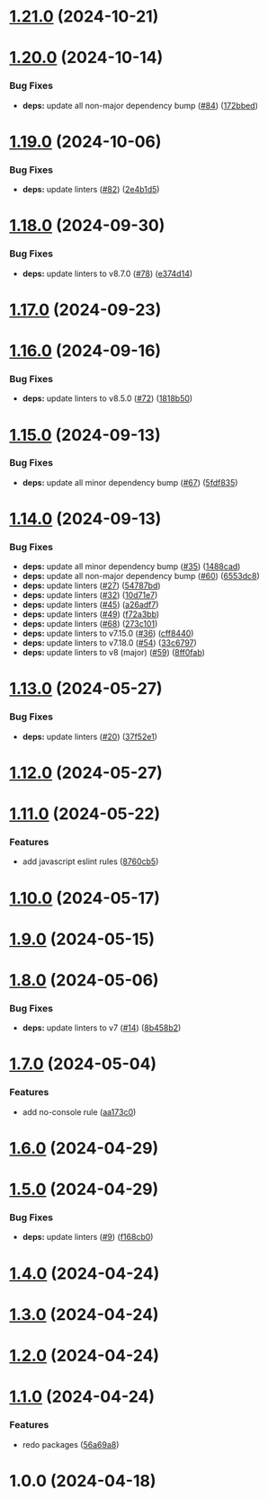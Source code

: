 

# [1.21.0](https://github.com/FRSOURCE/toolkit/compare/@frsource/eslint-config-v1.20.0...${npm.name}-v1.21.0) (2024-10-21)

# [1.20.0](https://github.com/FRSOURCE/toolkit/compare/@frsource/eslint-config-v1.19.0...${npm.name}-v1.20.0) (2024-10-14)


### Bug Fixes

* **deps:** update all non-major dependency bump ([#84](https://github.com/FRSOURCE/toolkit/issues/84)) ([172bbed](https://github.com/FRSOURCE/toolkit/commit/172bbed31dd5283eabb73757f00ecf2b76dc5a8a))

# [1.19.0](https://github.com/FRSOURCE/toolkit/compare/@frsource/eslint-config-v1.18.0...${npm.name}-v1.19.0) (2024-10-06)


### Bug Fixes

* **deps:** update linters ([#82](https://github.com/FRSOURCE/toolkit/issues/82)) ([2e4b1d5](https://github.com/FRSOURCE/toolkit/commit/2e4b1d567bf728ace56aaad41b3579974683e2a1))

# [1.18.0](https://github.com/FRSOURCE/toolkit/compare/@frsource/eslint-config-v1.17.0...${npm.name}-v1.18.0) (2024-09-30)


### Bug Fixes

* **deps:** update linters to v8.7.0 ([#78](https://github.com/FRSOURCE/toolkit/issues/78)) ([e374d14](https://github.com/FRSOURCE/toolkit/commit/e374d1419a531e3fccaab4621a5812fb612771e8))

# [1.17.0](https://github.com/FRSOURCE/toolkit/compare/@frsource/eslint-config-v1.16.0...${npm.name}-v1.17.0) (2024-09-23)

# [1.16.0](https://github.com/FRSOURCE/toolkit/compare/@frsource/eslint-config-v1.15.0...${npm.name}-v1.16.0) (2024-09-16)


### Bug Fixes

* **deps:** update linters to v8.5.0 ([#72](https://github.com/FRSOURCE/toolkit/issues/72)) ([1818b50](https://github.com/FRSOURCE/toolkit/commit/1818b508e67614ba5e208192216f3b0ed455deb5))

# [1.15.0](https://github.com/FRSOURCE/toolkit/compare/@frsource/eslint-config-v1.14.0...${npm.name}-v1.15.0) (2024-09-13)


### Bug Fixes

* **deps:** update all minor dependency bump ([#67](https://github.com/FRSOURCE/toolkit/issues/67)) ([5fdf835](https://github.com/FRSOURCE/toolkit/commit/5fdf83530f3f29d81e40282454422a9e214bf889))

# [1.14.0](https://github.com/FRSOURCE/toolkit/compare/@frsource/eslint-config-v1.13.0...${npm.name}-v1.14.0) (2024-09-13)


### Bug Fixes

* **deps:** update all minor dependency bump ([#35](https://github.com/FRSOURCE/toolkit/issues/35)) ([1488cad](https://github.com/FRSOURCE/toolkit/commit/1488cadec82855f7b10d0da2d97ce087287c6024))
* **deps:** update all non-major dependency bump ([#60](https://github.com/FRSOURCE/toolkit/issues/60)) ([6553dc8](https://github.com/FRSOURCE/toolkit/commit/6553dc86da9de87d07fb4417c54ca5ac4aeb393e))
* **deps:** update linters ([#27](https://github.com/FRSOURCE/toolkit/issues/27)) ([54787bd](https://github.com/FRSOURCE/toolkit/commit/54787bdfa52c697f73e60f9a2951bbcd49aaa3d2))
* **deps:** update linters ([#32](https://github.com/FRSOURCE/toolkit/issues/32)) ([10d71e7](https://github.com/FRSOURCE/toolkit/commit/10d71e7e4de8fcd381f7aa998b353b70fd3f869c))
* **deps:** update linters ([#45](https://github.com/FRSOURCE/toolkit/issues/45)) ([a26adf7](https://github.com/FRSOURCE/toolkit/commit/a26adf72cce76b4d259d96be1a332de96c651460))
* **deps:** update linters ([#49](https://github.com/FRSOURCE/toolkit/issues/49)) ([f72a3bb](https://github.com/FRSOURCE/toolkit/commit/f72a3bb9a4966159c256c191485de504d3bf3292))
* **deps:** update linters ([#68](https://github.com/FRSOURCE/toolkit/issues/68)) ([273c101](https://github.com/FRSOURCE/toolkit/commit/273c101ad6411164fcb4c6ea0f966c6fa7a44da2))
* **deps:** update linters to v7.15.0 ([#36](https://github.com/FRSOURCE/toolkit/issues/36)) ([cff8440](https://github.com/FRSOURCE/toolkit/commit/cff84405944981eb153adf26a474bb71d930433c))
* **deps:** update linters to v7.18.0 ([#54](https://github.com/FRSOURCE/toolkit/issues/54)) ([33c6797](https://github.com/FRSOURCE/toolkit/commit/33c67978ced57c64246ac319702d2ef21056996f))
* **deps:** update linters to v8 (major) ([#59](https://github.com/FRSOURCE/toolkit/issues/59)) ([8ff0fab](https://github.com/FRSOURCE/toolkit/commit/8ff0fab6b16036e7df4b685b93a56d6fb224b789))

# [1.13.0](https://github.com/FRSOURCE/toolkit/compare/@frsource/eslint-config-v1.12.0...${npm.name}-v1.13.0) (2024-05-27)


### Bug Fixes

* **deps:** update linters ([#20](https://github.com/FRSOURCE/toolkit/issues/20)) ([37f52e1](https://github.com/FRSOURCE/toolkit/commit/37f52e1b86998d0c58c450f40241ade604887d97))

# [1.12.0](https://github.com/FRSOURCE/toolkit/compare/@frsource/eslint-config-v1.11.0...${npm.name}-v1.12.0) (2024-05-27)

# [1.11.0](https://github.com/FRSOURCE/toolkit/compare/@frsource/eslint-config-v1.10.0...${npm.name}-v1.11.0) (2024-05-22)


### Features

* add javascript eslint rules ([8760cb5](https://github.com/FRSOURCE/toolkit/commit/8760cb50aaa52cee076f59ac80b46eab81d4bf90))

# [1.10.0](https://github.com/FRSOURCE/toolkit/compare/@frsource/eslint-config-v1.9.0...${npm.name}-v1.10.0) (2024-05-17)

# [1.9.0](https://github.com/FRSOURCE/toolkit/compare/@frsource/eslint-config-v1.8.0...${npm.name}-v1.9.0) (2024-05-15)

# [1.8.0](https://github.com/FRSOURCE/toolkit/compare/@frsource/eslint-config-v1.7.0...${npm.name}-v1.8.0) (2024-05-06)


### Bug Fixes

* **deps:** update linters to v7 ([#14](https://github.com/FRSOURCE/toolkit/issues/14)) ([8b458b2](https://github.com/FRSOURCE/toolkit/commit/8b458b2c0dbd576e5ed3ae729308413484d3cb7d))

# [1.7.0](https://github.com/FRSOURCE/toolkit/compare/@frsource/eslint-config-v1.6.0...${npm.name}-v1.7.0) (2024-05-04)


### Features

* add no-console rule ([aa173c0](https://github.com/FRSOURCE/toolkit/commit/aa173c0e888ee20c5081c7146b1bd9d0c612fa4a))

# [1.6.0](https://github.com/FRSOURCE/toolkit/compare/@frsource/eslint-config-v1.5.0...${npm.name}-v1.6.0) (2024-04-29)

# [1.5.0](https://github.com/FRSOURCE/toolkit/compare/@frsource/eslint-config-v1.4.0...${npm.name}-v1.5.0) (2024-04-29)


### Bug Fixes

* **deps:** update linters ([#9](https://github.com/FRSOURCE/toolkit/issues/9)) ([f168cb0](https://github.com/FRSOURCE/toolkit/commit/f168cb07d5499907271e21c358863900a52fd4b6))

# [1.4.0](https://github.com/FRSOURCE/toolkit/compare/@frsource/eslint-config-v1.3.0...${npm.name}-v1.4.0) (2024-04-24)

# [1.3.0](https://github.com/FRSOURCE/toolkit/compare/@frsource/eslint-config-v1.2.0...${npm.name}-v1.3.0) (2024-04-24)

# [1.2.0](https://github.com/FRSOURCE/toolkit/compare/@frsource/eslint-config-v1.1.0...${npm.name}-v1.2.0) (2024-04-24)

# [1.1.0](https://github.com/FRSOURCE/toolkit/compare/@frsource/eslint-config-v1.0.0...${npm.name}-v1.1.0) (2024-04-24)


### Features

* redo packages ([56a69a8](https://github.com/FRSOURCE/toolkit/commit/56a69a85ec9e0e31c2d6e5dcabd51aeb7489a2f2))

# 1.0.0 (2024-04-18)
